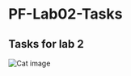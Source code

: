 # PF-Lab02-Tasks
## Tasks for lab 2
![Cat image](https://myoctocat.com/assets/images/base-octocat.svg)
